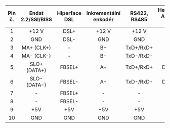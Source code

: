 | **Pin č.** | **Endat 2.2/SSI/BISS** | **Hiperface DSL** | **Inkrementální enkodér** | **RS422, RS485** | **Hengstler ACURO link** |
| :---: | :---: | :---: | :---: | :---: | :---: |
| 1 | +12 V | DSL+ | +12 V | +12 V | UB+ |
| 2 | GND | DSL- | GND | GND | UB- |
| 3 | MA+ (CLK+) | - | B+ | TxD+/RxD+ | - |
| 4 | MA- (CLK-) | - | B- | TxD-/RxD- | - |
| 5 | SLO+ (DATA+) | FBSEL+ | A+ | TxD+/RxD+ | DATA+ |
| 6 | SLO- (DATA-) | FBSEL- | A- | TxD-/RxD- | DATA- |
| 7 | - | FBSEL+ | - | - | - |
| 8 | - | FBSEL- | - | - | - |
| 9 | +5V | +5V | +5V | +5V | - |
| 10 | GND | GND | GND | GND | - |
